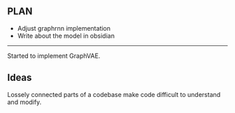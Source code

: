 ## PLAN

* Adjust graphrnn implementation
* Write about the model in obsidian

------

Started to implement GraphVAE.



## Ideas

Lossely connected parts of a codebase make code difficult to understand and modify.

